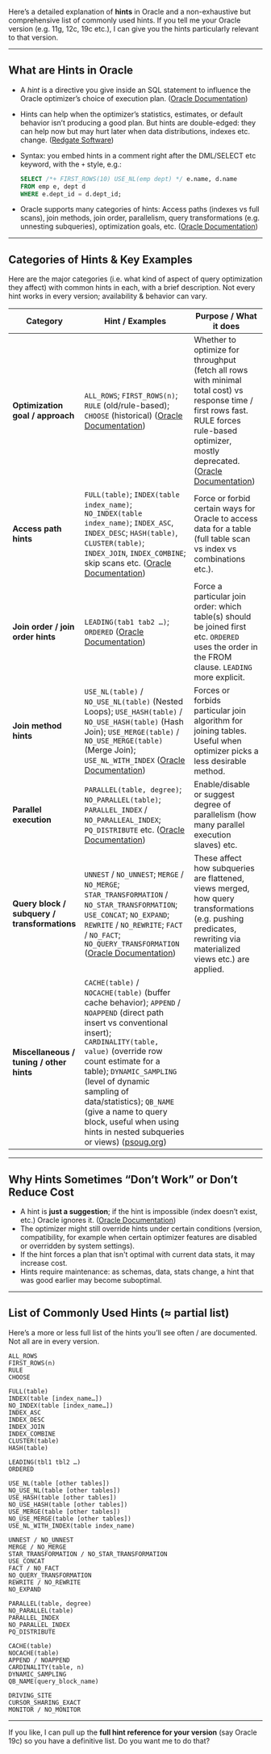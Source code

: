 Here’s a detailed explanation of **hints** in Oracle and a non-exhaustive but comprehensive list of commonly used hints. If you tell me your Oracle version (e.g. 11g, 12c, 19c etc.), I can give you the hints particularly relevant to that version.

---

## What are Hints in Oracle

* A *hint* is a directive you give inside an SQL statement to influence the Oracle optimizer’s choice of execution plan. ([Oracle Documentation][1])

* Hints can help when the optimizer’s statistics, estimates, or default behavior isn’t producing a good plan. But hints are double-edged: they can help now but may hurt later when data distributions, indexes etc. change. ([Redgate Software][2])

* Syntax: you embed hints in a comment right after the DML/SELECT etc keyword, with the `+` style, e.g.:

  ```sql
  SELECT /*+ FIRST_ROWS(10) USE_NL(emp dept) */ e.name, d.name
  FROM emp e, dept d
  WHERE e.dept_id = d.dept_id;
  ```

* Oracle supports many categories of hints: Access paths (indexes vs full scans), join methods, join order, parallelism, query transformations (e.g. unnesting subqueries), optimization goals, etc. ([Oracle Documentation][1])

---

## Categories of Hints & Key Examples

Here are the major categories (i.e. what kind of aspect of query optimization they affect) with common hints in each, with a brief description. Not every hint works in every version; availability & behavior can vary.

| Category                                     | Hint / Examples                                                                                                                                                                                                                                                                                                                                                                        | Purpose / What it does                                                                                                                                                                           |
| -------------------------------------------- | -------------------------------------------------------------------------------------------------------------------------------------------------------------------------------------------------------------------------------------------------------------------------------------------------------------------------------------------------------------------------------------- | ------------------------------------------------------------------------------------------------------------------------------------------------------------------------------------------------ |
| **Optimization goal / approach**             | `ALL_ROWS`; `FIRST_ROWS(n)`; `RULE` (old/rule-based); `CHOOSE` (historical) ([Oracle Documentation][1])                                                                                                                                                                                                                                                                                | Whether to optimize for throughput (fetch all rows with minimal total cost) vs response time / first rows fast. RULE forces rule-based optimizer, mostly deprecated. ([Oracle Documentation][1]) |
| **Access path hints**                        | `FULL(table)`; `INDEX(table index_name)`; `NO_INDEX(table index_name)`; `INDEX_ASC`, `INDEX_DESC`; `HASH(table)`, `CLUSTER(table)`; `INDEX_JOIN`, `INDEX_COMBINE`; skip scans etc. ([Oracle Documentation][3])                                                                                                                                                                         | Force or forbid certain ways for Oracle to access data for a table (full table scan vs index vs combinations etc.).                                                                              |
| **Join order / join order hints**            | `LEADING(tab1 tab2 …)`; `ORDERED` ([Oracle Documentation][3])                                                                                                                                                                                                                                                                                                                          | Force a particular join order: which table(s) should be joined first etc. `ORDERED` uses the order in the FROM clause. `LEADING` more explicit.                                                  |
| **Join method hints**                        | `USE_NL(table)` / `NO_USE_NL(table)` (Nested Loops); `USE_HASH(table)` / `NO_USE_HASH(table)` (Hash Join); `USE_MERGE(table)` / `NO_USE_MERGE(table)` (Merge Join); `USE_NL_WITH_INDEX` ([Oracle Documentation][3])                                                                                                                                                                    | Forces or forbids particular join algorithm for joining tables. Useful when optimizer picks a less desirable method.                                                                             |
| **Parallel execution**                       | `PARALLEL(table, degree)`; `NO_PARALLEL(table)`; `PARALLEL_INDEX` / `NO_PARALLEAL_INDEX`; `PQ_DISTRIBUTE` etc. ([Oracle Documentation][1])                                                                                                                                                                                                                                             | Enable/disable or suggest degree of parallelism (how many parallel execution slaves) etc.                                                                                                        |
| **Query block / subquery / transformations** | `UNNEST` / `NO_UNNEST`; `MERGE` / `NO_MERGE`; `STAR_TRANSFORMATION` / `NO_STAR_TRANSFORMATION`; `USE_CONCAT`; `NO_EXPAND`; `REWRITE` / `NO_REWRITE`; `FACT` / `NO_FACT`; `NO_QUERY_TRANSFORMATION` ([Oracle Documentation][4])                                                                                                                                                         | These affect how subqueries are flattened, views merged, how query transformations (e.g. pushing predicates, rewriting via materialized views etc.) are applied.                                 |
| **Miscellaneous / tuning / other hints**     | `CACHE(table)` / `NOCACHE(table)` (buffer cache behavior); `APPEND` / `NOAPPEND` (direct path insert vs conventional insert); `CARDINALITY(table, value)` (override row count estimate for a table); `DYNAMIC_SAMPLING` (level of dynamic sampling of data/statistics); `QB_NAME` (give a name to query block, useful when using hints in nested subqueries or views) ([psoug.org][5]) |                                                                                                                                                                                                  |

---

## Why Hints Sometimes “Don’t Work” or Don’t Reduce Cost

* A hint is **just a suggestion**; if the hint is impossible (index doesn’t exist, etc.) Oracle ignores it. ([Oracle Documentation][1])
* The optimizer might still override hints under certain conditions (version, compatibility, for example when certain optimizer features are disabled or overridden by system settings).
* If the hint forces a plan that isn't optimal with current data stats, it may increase cost.
* Hints require maintenance: as schemas, data, stats change, a hint that was good earlier may become suboptimal.

---

## List of Commonly Used Hints (≈ partial list)

Here’s a more or less full list of the hints you’ll see often / are documented. Not all are in every version.

```
ALL_ROWS
FIRST_ROWS(n)
RULE
CHOOSE

FULL(table)
INDEX(table [index_name…])
NO_INDEX(table [index_name…])
INDEX_ASC
INDEX_DESC
INDEX_JOIN
INDEX_COMBINE
CLUSTER(table)
HASH(table)

LEADING(tbl1 tbl2 …)
ORDERED

USE_NL(table [other tables])
NO_USE_NL(table [other tables])
USE_HASH(table [other tables])
NO_USE_HASH(table [other tables])
USE_MERGE(table [other tables])
NO_USE_MERGE(table [other tables])
USE_NL_WITH_INDEX(table index_name)

UNNEST / NO_UNNEST
MERGE / NO_MERGE
STAR_TRANSFORMATION / NO_STAR_TRANSFORMATION
USE_CONCAT
FACT / NO_FACT
NO_QUERY_TRANSFORMATION
REWRITE / NO_REWRITE
NO_EXPAND

PARALLEL(table, degree)
NO_PARALLEL(table)
PARALLEL_INDEX
NO_PARALLEL_INDEX
PQ_DISTRIBUTE

CACHE(table)
NOCACHE(table)
APPEND / NOAPPEND
CARDINALITY(table, n)
DYNAMIC_SAMPLING
QB_NAME(query_block_name)

DRIVING_SITE
CURSOR_SHARING_EXACT
MONITOR / NO_MONITOR
```

---

If you like, I can pull up the **full hint reference for your version** (say Oracle 19c) so you have a definitive list. Do you want me to do that?

[1]: https://docs.oracle.com/cd/E15586_01/server.1111/e16638/hintsref.htm?utm_source=chatgpt.com "19 Using Optimizer Hints"
[2]: https://www.red-gate.com/simple-talk/databases/oracle-databases/a-beginners-guide-to-optimizer-hints/?utm_source=chatgpt.com "A Beginner's Guide to Optimizer Hints - Simple Talk"
[3]: https://docs.oracle.com/cd/B12037_01/server.101/b10752/hintsref.htm?utm_source=chatgpt.com "17 Optimizer Hints"
[4]: https://docs.oracle.com/cd/B19306_01/server.102/b14211/hintsref.htm?utm_source=chatgpt.com "16 Using Optimizer Hints"
[5]: https://psoug.org/reference/hints.html?utm_source=chatgpt.com "Oracle Hints SQL PL/SQL"
